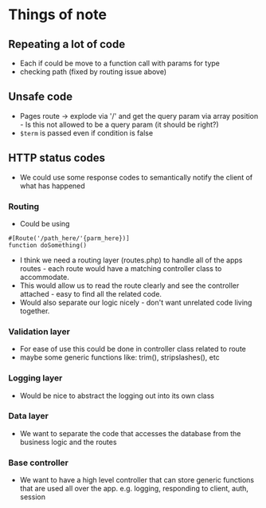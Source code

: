 # Things of note

## Repeating a lot of code

-   Each if could be move to a function call with params for type
-   checking path (fixed by routing issue above)

## Unsafe code

-   Pages route -> explode via '/' and get the query param via array position - Is this not allowed to be a query param (it should be right?)
-   `$term` is passed even if condition is false

## HTTP status codes

-   We could use some response codes to semantically notify the client of what has happened

### Routing

-   Could be using

```
#[Route('/path_here/'{parm_here})]
function doSomething()
```

-   I think we need a routing layer (routes.php) to handle all of the apps routes - each route would have a matching controller class to accommodate.
-   This would allow us to read the route clearly and see the controller attached - easy to find all the related code.
-   Would also separate our logic nicely - don't want unrelated code living together.

### Validation layer

-   For ease of use this could be done in controller class related to route
-   maybe some generic functions like: trim(), stripslashes(), etc

### Logging layer

-   Would be nice to abstract the logging out into its own class

### Data layer

-   We want to separate the code that accesses the database from the business logic and the routes

### Base controller

-   We want to have a high level controller that can store generic functions that are used all over the app. e.g. logging, responding to client, auth, session
